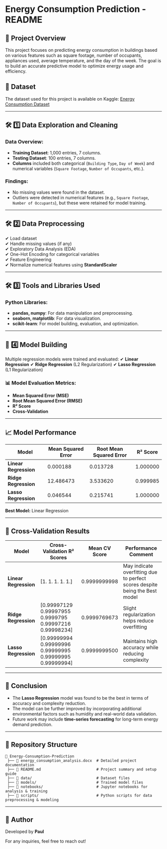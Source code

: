 # Energy Consumption Prediction - README

## 📌 Project Overview
This project focuses on predicting energy consumption in buildings based on various features such as square footage, number of occupants, appliances used, average temperature, and the day of the week. The goal is to build an accurate predictive model to optimize energy usage and efficiency.

## 🔗 Dataset
The dataset used for this project is available on Kaggle:
[Energy Consumption Dataset](https://www.kaggle.com/datasets/govindaramsriram/energy-consumption-dataset-linear-regression/data)

---
## 🛠️ 1️⃣ Data Exploration and Cleaning

### Data Overview:
- **Training Dataset**: 1,000 entries, 7 columns.
- **Testing Dataset**: 100 entries, 7 columns.
- **Columns** included both categorical (`Building Type`, `Day of Week`) and numerical variables (`Square Footage`, `Number of Occupants`, etc.).

### Findings:
- No missing values were found in the dataset.
- Outliers were detected in numerical features (e.g., `Square Footage`, `Number of Occupants`), but these were retained for model training.

---
## 🛠️ 2️⃣ Data Preprocessing
✔ Load dataset  
✔ Handle missing values (if any)  
✔ Exploratory Data Analysis (EDA)  
✔ One-Hot Encoding for categorical variables  
✔ Feature Engineering  
✔ Normalize numerical features using **StandardScaler**  

---
## 🛠️ 3️⃣ Tools and Libraries Used

### **Python Libraries:**
- **pandas, numpy**: For data manipulation and preprocessing.
- **seaborn, matplotlib**: For data visualization.
- **scikit-learn**: For model building, evaluation, and optimization.

---
## 🤖 4️⃣ Model Building
Multiple regression models were trained and evaluated:
✔ **Linear Regression**
✔ **Ridge Regression** (L2 Regularization)
✔ **Lasso Regression** (L1 Regularization)

### 📊 Model Evaluation Metrics:
- **Mean Squared Error (MSE)**
- **Root Mean Squared Error (RMSE)**
- **R² Score**
- **Cross-Validation**

---
## 📈 Model Performance

| Model               | Mean Squared Error | Root Mean Squared Error | R² Score |
|---------------------|-------------------|-------------------------|----------|
| **Linear Regression** | 0.000188          | 0.013728                | 1.000000 |
| **Ridge Regression** | 12.486473         | 3.533620                | 0.999985 |
| **Lasso Regression** | 0.046544          | 0.215741                | 1.000000 |

**Best Model:** Linear Regression

---
## 🔄 Cross-Validation Results

| Model               | Cross-Validation R² Scores                            | Mean CV Score | Performance Comment |
|---------------------|-----------------------------------------------------|--------------|---------------------|
| **Linear Regression** | [1. 1. 1. 1. 1.]                                   | 0.9999999998 | May indicate overfitting due to perfect scores despite being the Best model |
| **Ridge Regression** | [0.99997129 0.99997955 0.9999795  0.99997216 0.99998234] | 0.9999769673 | Slight regularization helps reduce overfitting |
| **Lasso Regression** | [0.99999994 0.99999996 0.99999995 0.99999995 0.99999994] | 0.9999999500 | Maintains high accuracy while reducing complexity |

---
## 🚀 Conclusion
- The **Lasso Regression** model was found to be the best in terms of accuracy and complexity reduction.
- The model can be further improved by incorporating additional environmental factors such as humidity and real-world data validation.
- Future work may include **time-series forecasting** for long-term energy demand prediction.

---
## 📁 Repository Structure
```
📂 Energy-Consumption-Prediction
 ├── 📄 energy_consumption_analysis.docx  # Detailed project documentation
 ├── 📄 README.md                         # Project summary and setup guide
 ├── 📂 data/                             # Dataset files
 ├── 📂 models/                           # Trained model files
 ├── 📂 notebooks/                        # Jupyter notebooks for analysis & training
 ├── 📂 scripts/                          # Python scripts for data preprocessing & modeling
```

---
## 📝 Author
Developed by **Paul**

For any inquiries, feel free to reach out!

